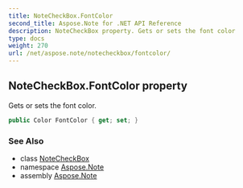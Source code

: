 ```yaml
---
title: NoteCheckBox.FontColor
second_title: Aspose.Note for .NET API Reference
description: NoteCheckBox property. Gets or sets the font color
type: docs
weight: 270
url: /net/aspose.note/notecheckbox/fontcolor/
---
```

## NoteCheckBox.FontColor property

Gets or sets the font color.

```csharp
public Color FontColor { get; set; }
```

### See Also

* class [NoteCheckBox](../)
* namespace [Aspose.Note](../../notecheckbox/)
* assembly [Aspose.Note](../../../)


